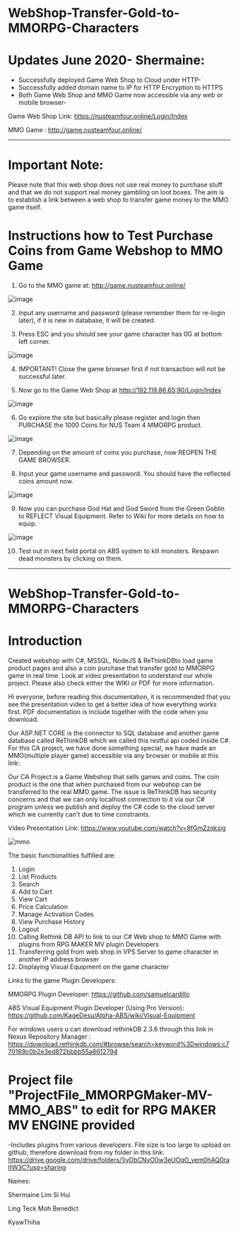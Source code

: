 # WebShop-Transfer-Gold-to-MMORPG-Characters

# Updates June 2020- Shermaine:
- Successfully deployed Game Web Shop to Cloud under HTTP-
- Successfully added domain name to IP for HTTP Encryption to HTTPS
- Both Game Web Shop and MMO Game now accessible via any web or mobile browser-

Game Web Shop Link: https://nusteamfour.online/Login/Index

MMO Game          : http://game.nusteamfour.online/ 

------------------------------------------------------------------------------------------------------------------------------------
# Important Note: 
Please note that this web shop does not use real money to purchase stuff and that we do not support real money gambling on loot boxes. The aim is to establish a link between a web shop to transfer game money to the MMO game itself.  

# Instructions how to Test Purchase Coins from Game Webshop to MMO Game
1)	Go to the MMO game at:  http://game.nusteamfour.online/   

![image](https://user-images.githubusercontent.com/65886071/83740320-41a0a980-a689-11ea-90b0-4809075ed8fe.png)

2)	Input any username and password (please remember them for re-login later), if it is new in database, it will be created. 


3)	Press ESC and you should see your game character has 0G at bottom left corner.

![image](https://user-images.githubusercontent.com/65886071/83740359-4f562f00-a689-11ea-8425-31ca734f76b3.png)


4)	IMPORTANT! Close the game browser first if not transaction will not be successful later.

5)	Now go to the Game Web Shop at http://192.119.86.65:90/Login/Index

![image](https://user-images.githubusercontent.com/65886071/83740651-b8d63d80-a689-11ea-9cb6-84d8d67afead.png)


6)	Go explore the site but basically please register and login then PURCHASE the 1000 Coins for NUS Team 4 MMORPG product. 

![image](https://user-images.githubusercontent.com/65886071/83740482-77459280-a689-11ea-8d45-9acce2d693bf.png)


7)	Depending on the amount of coins you purchase, now REOPEN THE GAME BROWSER.

8)	Input your game username and password. You should have the reflected coins amount now.

![image](https://user-images.githubusercontent.com/65886071/83740537-8f1d1680-a689-11ea-85a1-8bdff611d3d8.png)

9)	Now you can purchase God Hat and God Sword from the Green Goblin to REFLECT Visual Equipment. Refer to Wiki for more details on how to equip. 

![image](https://user-images.githubusercontent.com/65886071/83740597-a3f9aa00-a689-11ea-8665-4d0f89c7116f.png)


10)	Test out in next field portal on ABS system to kill monsters. Respawn dead monsters by clicking on them. 

-------------------------------------------------------------------------------------------------------------------------------------

# WebShop-Transfer-Gold-to-MMORPG-Characters
# Introduction

Created webshop with C#, MSSQL, NodeJS & ReThinkDBto load game product pages and also a coin purchase that transfer gold to MMORPG game in real time. Look at video presentation to understand our whole project. Please also check either the WIKI or PDF for more information. 

Hi everyone, before reading this documentation, it is recommended that you see the presentation video to get a better idea of how everything works first. PDF documentation is include together with the code when you download. 

Our ASP.NET CORE is the connector to SQL database and another game database called ReThinkDB which we called this restful api coded inside C#. For this CA project, we have done something special, we have made an MMO(multiple player game) accessible via any browser or mobile at this link: 

Our CA Project is a Game Webshop that sells games and coins. The coin product is the one that when purchased from our webshop can be transferred to the real MMO game. The issue is ReThinkDB has security concerns and that we can only localhost connection to it via our C# program unless we publish and deploy the C# code to the cloud server which we currently can't due to time constraints.

Video Presentation Link: https://www.youtube.com/watch?v=8fGmZzqksig

![mmo](https://user-images.githubusercontent.com/65886071/82803639-76577880-9eb3-11ea-9a23-fbebcd29438c.png)



The basic functionalities fulfilled are: 
1. Login 
2. List Products 
3. Search 
4. Add to Cart 
5. View Cart 
6. Price Calculation 
7. Manage Activation Codes 
8. View Purchase History 
9. Logout
10. Calling Rethink DB API to link to our C# Web shop to MMO Game with plugins from RPG MAKER MV plugin Developers
11. Transferring gold from web shop in VPS Server to game character in another IP address browser
12. Displaying Visual Equipment on the game character 

Links to the game Plugin Developers:

MMORPG Plugin Developer: https://github.com/samuelcardillo

ABS Visual Equipment Plugin Developer (Using Pro Version):  https://github.com/KageDesu/Alpha-ABS/wiki/Visual-Equipment

For windows users u can download rethinkDB 2.3.6 through this link in Nexus Repository Manager : https://download.rethinkdb.com/#browse/search=keyword%3Dwindows:c770169c0b2e3ed872bbbb55a6612794

# Project file "ProjectFile_MMORPGMaker-MV-MMO_ABS" to edit for RPG MAKER MV ENGINE provided
-Includes plugins from various developers. File size is too large to upload on github, therefore download from my folder in this link: https://drive.google.com/drive/folders/1iyDbCNvO0w3eUOqO_yem0hAQ0raItW3C?usp=sharing


Names:

Shermaine Lim Si Hui

Ling Teck Moh Benedict

KyawThiha
